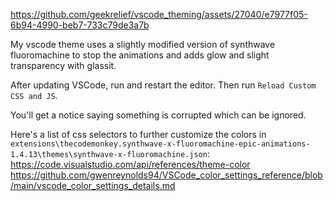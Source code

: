 https://github.com/geekrelief/vscode_theming/assets/27040/e7977f05-6b94-4990-beb7-733c79de3a7b

My vscode theme uses a slightly modified version of synthwave fluoromachine to stop the animations and adds glow and slight transparency with glassit.

After updating VSCode, run and restart the editor. Then run `Reload Custom CSS and JS`.

You'll get a notice saying something is corrupted which can be ignored.

Here's a list of css selectors to further customize the colors in `extensions\thecodemonkey.synthwave-x-fluoromachine-epic-animations-1.4.13\themes\synthwave-x-fluoromachine.json`:
https://code.visualstudio.com/api/references/theme-color
https://github.com/gwenreynolds94/VSCode_color_settings_reference/blob/main/vscode_color_settings_details.md